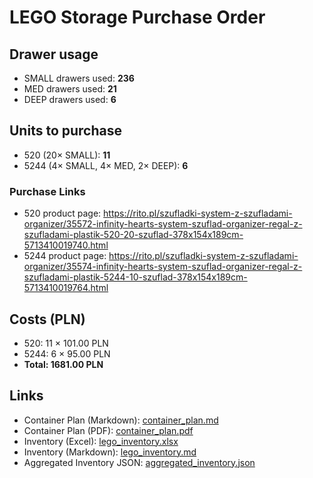 # LEGO Storage Purchase Order

## Drawer usage
- SMALL drawers used: **236**
- MED drawers used: **21**
- DEEP drawers used: **6**

## Units to purchase
- 520 (20× SMALL): **11**
- 5244 (4× SMALL, 4× MED, 2× DEEP): **6**

### Purchase Links
- 520 product page: https://rito.pl/szufladki-system-z-szufladami-organizer/35572-infinity-hearts-system-szuflad-organizer-regal-z-szufladami-plastik-520-20-szuflad-378x154x189cm-5713410019740.html
- 5244 product page: https://rito.pl/szufladki-system-z-szufladami-organizer/35574-infinity-hearts-system-szuflad-organizer-regal-z-szufladami-plastik-5244-10-szuflad-378x154x189cm-5713410019764.html

## Costs (PLN)
- 520: 11 × 101.00 PLN
- 5244: 6 × 95.00 PLN
- **Total: 1681.00 PLN**

## Links
- Container Plan (Markdown): [container_plan.md](container_plan.md)
- Container Plan (PDF): [container_plan.pdf](container_plan.pdf)
- Inventory (Excel): [lego_inventory.xlsx](lego_inventory.xlsx)
- Inventory (Markdown): [lego_inventory.md](lego_inventory.md)
- Aggregated Inventory JSON: [aggregated_inventory.json](aggregated_inventory.json)
